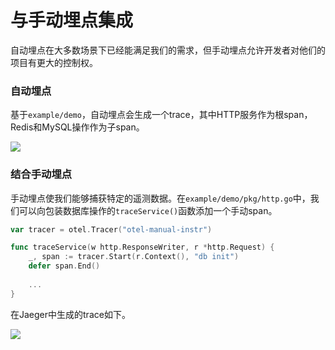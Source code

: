 # 与手动埋点集成

自动埋点在大多数场景下已经能满足我们的需求，但手动埋点允许开发者对他们的项目有更大的控制权。

### 自动埋点

基于`example/demo`，自动埋点会生成一个trace，其中HTTP服务作为根span，Redis和MySQL操作作为子span。

![](../public/auto_instr_jaeger.png)

### 结合手动埋点

手动埋点使我们能够捕获特定的遥测数据。在`example/demo/pkg/http.go`中，我们可以向包装数据库操作的`traceService()`函数添加一个手动span。

```go
var tracer = otel.Tracer("otel-manual-instr")

func traceService(w http.ResponseWriter, r *http.Request) {
	_, span := tracer.Start(r.Context(), "db init")
	defer span.End()
    
    ...
}
```

在Jaeger中生成的trace如下。

![](../public/manual_instr_jaeger.png)

